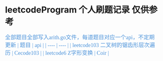 # leetcodeProgram 个人刷题记录 仅供参考
<font size=4 color="#4e94da" face="宋体">全部题目全部写入arith.go文件，每道题目对应一个api，不定期更新
|  题目   | api  |
|  ----  | ----  |
| leetcode103  二叉树的锯齿形层次遍历  | Cecode103 |
| leetcode6 Z字形变换  | Coir |